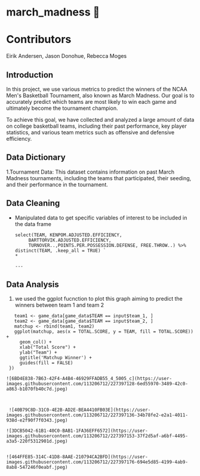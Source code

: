 # march_madness 🏀

# Contributors
Eirik Andersen, Jason Donohue, Rebecca Moges

## Introduction 

In this project, we use various metrics to predict the winners of the NCAA Men's Basketball Tournament, also known as March Madness. Our goal is to accurately predict which teams are most likely to win each game and ultimately become the tournament champion.

To achieve this goal, we have collected and analyzed a large amount of data on college basketball teams, including their past performance, key player statistics, and various team metrics such as offensive and defensive efficiency.

 ## Data Dictionary
 
 1.Tournament Data: This dataset contains information on past March Madness tournaments, including the teams that participated, their seeding, and their performance in the tournament.
 
## Data Cleaning 
* Manipulated data to get specific variables of interest to be included in the data frame

    ```game_data <- read.csv("2023_game_data.csv") %>%
  select(TEAM, KENPOM.ADJUSTED.EFFICIENCY,
         BARTTORVIK.ADJUSTED.EFFICIENCY,
         TURNOVER..,POINTS.PER.POSSESSION.DEFENSE, FREE.THROW..) %>%
  distinct(TEAM, .keep_all = TRUE) `
  * 

  ---
 
 ## Data Analysis
  
1. we used the ggplot fucnction to plot this graph aiming to predict the winners between team 1 and team 2
 ```  output$plot_01 <- renderPlot({
    team1 <- game_data[game_data$TEAM == input$team_1, ] 
    team2 <- game_data[game_data$TEAM == input$team_2, ]
    matchup <- rbind(team1, team2)
    ggplot(matchup, aes(x = TOTAL.SCORE, y = TEAM, fill = TOTAL.SCORE)) + 
      geom_col() + 
      xlab("Total Score") + 
      ylab("Team") + 
      ggtitle('Matchup Winner') +
      guides(fill = FALSE)
  })

![6BD4E838-7B63-42F4-A4B4-46929FFADB55_4_5005_c](https://user-images.githubusercontent.com/113206712/227397128-6ed55970-3489-42c0-a863-b1070fb40c7d.jpeg)



  ![40B79C8D-31C0-4E2B-AD2E-BEA4410FB03E](https://user-images.githubusercontent.com/113206712/227397136-34b78fe2-e2a1-4011-938d-e2f90f7f0343.jpeg)

![3DCB5042-61B1-40C0-BAB1-1FA36EFF6572](https://user-images.githubusercontent.com/113206712/227397153-37f2d5af-a6bf-4495-a3a5-220f5312901d.jpeg)


![464FFE85-314C-41D8-8AAE-210794CA2BFD](https://user-images.githubusercontent.com/113206712/227397176-694e5d85-4199-4ab9-8ab8-547246f0eabf.jpeg)


 
